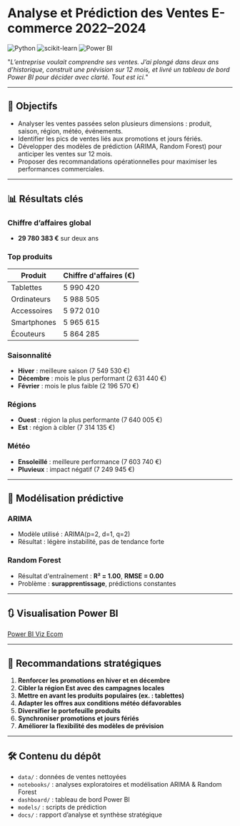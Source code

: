 # Analyse et Prédiction des Ventes E-commerce 2022–2024

![Python](https://img.shields.io/badge/Python-3776AB?style=for-the-badge&logo=python&logoColor=white)
![scikit-learn](https://img.shields.io/badge/scikit--learn-F7931E?style=for-the-badge&logo=scikit-learn&logoColor=white)
![Power BI](https://img.shields.io/badge/Power%20BI-F2C811?style=for-the-badge&logo=power-bi&logoColor=black)

"*L’entreprise voulait comprendre ses ventes. J’ai plongé dans deux ans d’historique, construit une prévision sur 12 mois, et livré un tableau de bord Power BI pour décider avec clarté. Tout est ici.*"

---

## 🎯 Objectifs

- Analyser les ventes passées selon plusieurs dimensions : produit, saison, région, météo, événements.
- Identifier les pics de ventes liés aux promotions et jours fériés.
- Développer des modèles de prédiction (ARIMA, Random Forest) pour anticiper les ventes sur 12 mois.
- Proposer des recommandations opérationnelles pour maximiser les performances commerciales.

---

## 📊 Résultats clés

### Chiffre d’affaires global
- **29 780 383 €** sur deux ans

### Top produits
| Produit                  | Chiffre d'affaires (€) |
|--------------------------|------------------------|
| Tablettes                | 5 990 420              |
| Ordinateurs              | 5 988 505              |
| Accessoires              | 5 972 010              |
| Smartphones              | 5 965 615              |
| Écouteurs                | 5 864 285              |

### Saisonnalité
- **Hiver** : meilleure saison (7 549 530 €)
- **Décembre** : mois le plus performant (2 631 440 €)
- **Février** : mois le plus faible (2 196 570 €)

### Régions
- **Ouest** : région la plus performante (7 640 005 €)
- **Est** : région à cibler (7 314 135 €)

### Météo
- **Ensoleillé** : meilleure performance (7 603 740 €)
- **Pluvieux** : impact négatif (7 249 945 €)

---

## 🔮 Modélisation prédictive

### ARIMA
- Modèle utilisé : ARIMA(p=2, d=1, q=2)
- Résultat : légère instabilité, pas de tendance forte

### Random Forest
- Résultat d'entraînement : **R² = 1.00**, **RMSE = 0.00**
- Problème : **surapprentissage**, prédictions constantes

---

## 🔃 Visualisation Power BI

[Power BI Viz Ecom](./statics/ecom_bi.png)

---

## 🧠 Recommandations stratégiques

1. **Renforcer les promotions en hiver et en décembre**
2. **Cibler la région Est avec des campagnes locales**
3. **Mettre en avant les produits populaires (ex. : tablettes)**
4. **Adapter les offres aux conditions météo défavorables**
5. **Diversifier le portefeuille produits**
6. **Synchroniser promotions et jours fériés**
7. **Améliorer la flexibilité des modèles de prévision**

---

## 🛠️ Contenu du dépôt

- `data/` : données de ventes nettoyées
- `notebooks/` : analyses exploratoires et modélisation ARIMA & Random Forest
- `dashboard/` : tableau de bord Power BI
- `models/` : scripts de prédiction
- `docs/` : rapport d’analyse et synthèse stratégique
